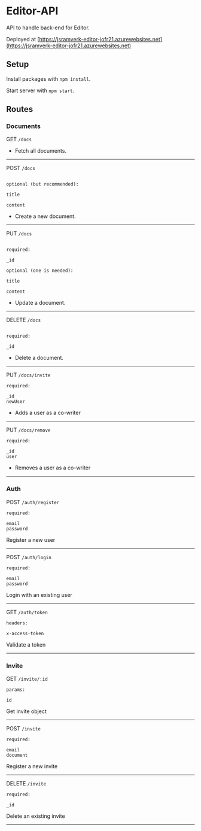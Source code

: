 
# Editor-API

  

API to handle back-end for Editor.

  

Deployed at [https://jsramverk-editor-jofr21.azurewebsites.net](https://jsramverk-editor-jofr21.azurewebsites.net)

  

## Setup

  

Install packages with ```npm install```.

  

Start server with ```npm start```.

  

## Routes

  

### Documents

  

GET ```/docs```

- Fetch all documents.

---

POST ```/docs```

```

optional (but recommended):

title

content

```

- Create a new document.

 ---

PUT ```/docs```

```

required:

_id

optional (one is needed):

title

content

```

- Update a document.

--- 

DELETE ```/docs```

```

required:

_id

```

- Delete a document.

---
PUT ```/docs/invite```
```
required:

_id
newUser
```

- Adds a user as a co-writer
---

PUT ```/docs/remove```
```
required:

_id
user
```

- Removes a user as a co-writer
---

### Auth

POST ```/auth/register```
```
required:

email
password
```

Register a new user

---

POST ```/auth/login```
```
required:

email
password
```

Login with an existing user

---

GET ```/auth/token```
```
headers:

x-access-token
```

Validate a token

---

### Invite

GET ```/invite/:id```
```
params:

id
```

Get invite object

---

POST ```/invite```
```
required:

email
document
```

Register a new invite

---

DELETE ```/invite```
```
required:

_id
```

Delete an existing invite

---